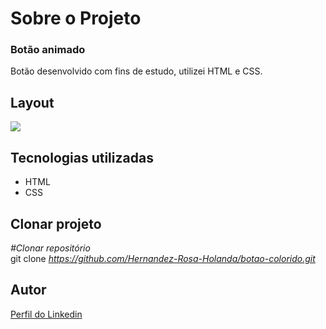 <div>
  <h1>Sobre o Projeto</h1>

  <h3>Botão animado</h3> 
  <p>
   Botão desenvolvido com fins de estudo, utilizei HTML e CSS.
  </p>
<h2>Layout</h2>
  <p>
    <img src="https://user-images.githubusercontent.com/82759865/139958556-db12b12f-9747-4709-af5b-30821405e7a5.gif"/>
  </p>

<h2>Tecnologias utilizadas</h2>

<ul>
  <li>HTML  
  <li>CSS
</ul>

<h2>Clonar projeto</h2>

<i>#Clonar repositório</i></br>
  git clone <i>https://github.com/Hernandez-Rosa-Holanda/botao-colorido.git</i>

<h2>Autor</h2> 
<p>
<a href="https://www.linkedin.com/in/hernandez-rosa-de-holanda/">Perfil do Linkedin</a>
</p>
</div> 

